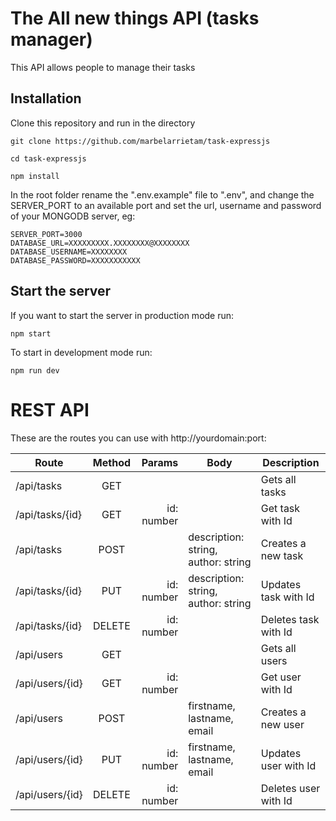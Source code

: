 # The All new things API (tasks manager)

This API allows people to manage their tasks

## Installation

Clone this repository and run in the directory

```shell
git clone https://github.com/marbelarrietam/task-expressjs
```
```shell
cd task-expressjs
```

```shell
npm install 
```

In the root folder rename the ".env.example" file to ".env", and change the SERVER_PORT to an available port and set the url, username and password of your MONGODB server, eg:

```shell
SERVER_PORT=3000
DATABASE_URL=XXXXXXXXX.XXXXXXXX@XXXXXXXX
DATABASE_USERNAME=XXXXXXXX
DATABASE_PASSWORD=XXXXXXXXXXX
```

## Start the server

If you want to start the server in production mode run:

```shell
npm start
```

To start in development mode run:

```shell
npm run dev
```


# REST API 
These are the routes you can use with http://yourdomain:port:

| Route           | Method  | Params     | Body                                | Description               |
| --------------- | :----:  | ---------: | ----------------------------------- | ------------------------- |
| /api/tasks      |  GET    |            |                                     | Gets all tasks            |
| /api/tasks/{id} |  GET    | id: number |                                     | Get task with Id          |
| /api/tasks      |  POST   |            | description: string, author: string | Creates a new task        |
| /api/tasks/{id} |  PUT    | id: number | description: string, author: string | Updates task with Id      |
| /api/tasks/{id} |  DELETE | id: number |                                     | Deletes task with Id      |
| /api/users      |  GET    |            |                                     | Gets all users            |
| /api/users/{id} |  GET    | id: number |                                     | Get user with Id          |
| /api/users      |  POST   |            | firstname, lastname, email          | Creates a new user        |
| /api/users/{id} |  PUT    | id: number | firstname, lastname, email          | Updates user with Id      |
| /api/users/{id} |  DELETE | id: number |                                     | Deletes user with Id      |


